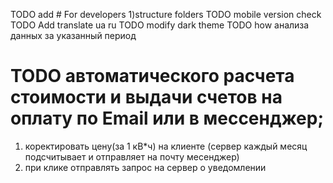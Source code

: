 TODO add # For developers 1)structure folders
TODO mobile version check
TODO Add translate ua ru
TODO modify dark theme
TODO how анализа данных за указанный период

# TODO автоматического расчета стоимости и выдачи счетов на оплату по Email или в мессенджер;</br>

1. коректировать цену(за 1 кВ\*ч) на клиенте (сервер каждый месяц подсчитывает и отправляет на почту месенджер)
2. при клике отправлять запрос на сервер о уведомлении
